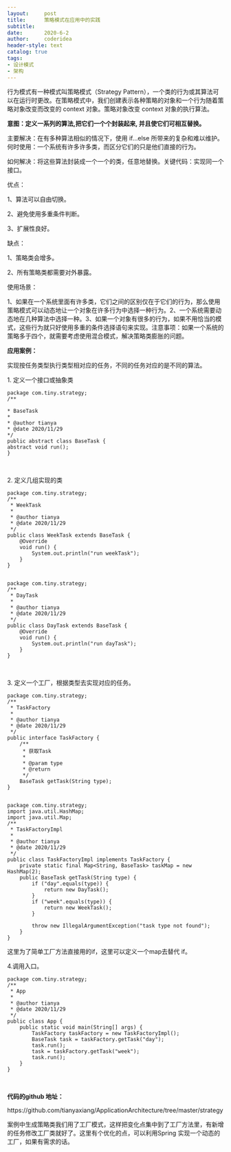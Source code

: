 ```yaml
---
layout:     post
title:      策略模式在应用中的实践
subtitle:   
date:       2020-6-2
author:     coderidea
header-style: text
catalog: true
tags:
- 设计模式
- 架构
--- 
```

<p>行为模式有一种模式叫策略模式（Strategy Pattern），一个类的行为或其算法可以在运行时更改。在策略模式中，我们创建表示各种策略的对象和一个行为随着策略对象改变而改变的 context 对象。策略对象改变 context 对象的执行算法。</p>

<p><strong>意图：定义一系列的算法,把它们一个个封装起来, 并且使它们可相互替换。</strong></p>

<p>主要解决：在有多种算法相似的情况下，使用 if...else 所带来的复杂和难以维护。何时使用：一个系统有许多许多类，而区分它们的只是他们直接的行为。</p>

<p>如何解决：将这些算法封装成一个一个的类，任意地替换。关键代码：实现同一个接口。 </p>

<p>优点：</p>

<p>1、算法可以自由切换。</p>

<p>2、避免使用多重条件判断。</p>

<p>3、扩展性良好。</p>

<p>缺点：</p>

<p>1、策略类会增多。</p>

<p>2、所有策略类都需要对外暴露。</p>

<p>使用场景： </p>

<p>1、如果在一个系统里面有许多类，它们之间的区别仅在于它们的行为，那么使用策略模式可以动态地让一个对象在许多行为中选择一种行为。2、一个系统需要动态地在几种算法中选择一种。3、如果一个对象有很多的行为，如果不用恰当的模式，这些行为就只好使用多重的条件选择语句来实现。注意事项：如果一个系统的策略多于四个，就需要考虑使用混合模式，解决策略类膨胀的问题。</p>

<p><strong>应用案例：</strong></p>

<p>实现按任务类型执行类型相对应的任务，不同的任务对应的是不同的算法。</p>

<p>1. 定义一个接口或抽象类</p>

<pre>
<code class="language-java">package com.tiny.strategy;
/**

* BaseTask
*
* @author tianya
* @date 2020/11/29
*/
public abstract class BaseTask {
abstract void run();
}</code></pre>

<p> </p>

<p>2. 定义几组实现的类</p>

<pre>
<code class="language-java">package com.tiny.strategy;
/**
 * WeekTask
 *
 * @author tianya
 * @date 2020/11/29
 */
public class WeekTask extends BaseTask {
    @Override
    void run() {
        System.out.println("run weekTask");
    }
}


package com.tiny.strategy;
/**
 * DayTask
 *
 * @author tianya
 * @date 2020/11/29
 */
public class DayTask extends BaseTask {
    @Override
    void run() {
        System.out.println("run dayTask");
    }
}</code></pre>

<p> </p>

<p>3. 定义一个工厂，根据类型去实现对应的任务。</p>

<pre>
<code class="language-java">package com.tiny.strategy;
/**
 * TaskFactory
 *
 * @author tianya
 * @date 2020/11/29
 */
public interface TaskFactory {
    /**
     * 获取Task
     *
     * @param type
     * @return
     */
    BaseTask getTask(String type);
}


package com.tiny.strategy;
import java.util.HashMap;
import java.util.Map;
/**
 * TaskFactoryImpl
 *
 * @author tianya
 * @date 2020/11/29
 */
public class TaskFactoryImpl implements TaskFactory {
    private static final Map&lt;String, BaseTask&gt; taskMap = new HashMap(2);
    public BaseTask getTask(String type) {
        if ("day".equals(type)) {
            return new DayTask();
        }
        if ("week".equals(type)) {
            return new WeekTask();
        }

        throw new IllegalArgumentException("task type not found");
    }
}</code></pre>

<p>这里为了简单工厂方法直接用的if，这里可以定义一个map去替代 if。</p>

<p>4.调用入口。</p>

<pre>
<code class="language-java">package com.tiny.strategy;
/**
 * App
 *
 * @author tianya
 * @date 2020/11/29
 */
public class App {
    public static void main(String[] args) {
        TaskFactory taskFactory = new TaskFactoryImpl();
        BaseTask task = taskFactory.getTask("day");
        task.run();
        task = taskFactory.getTask("week");
        task.run();
    }
}</code></pre>

<p> </p>

<p><strong>代码的github 地址：</strong></p>

<p>https://github.com/tianyaxiang/ApplicationArchitecture/tree/master/strategy</p>

<p>案例中生成策略类我们用了工厂模式，这样把变化点集中到了工厂方法里，有新增的任务修改工厂类就好了。这里有个优化的点，可以利用Spring 实现一个动态的工厂，如果有需求的话。</p>
